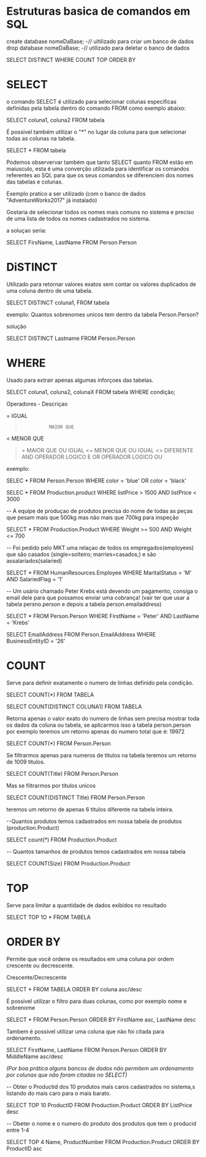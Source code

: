 # Estruturas basica de comandos em SQL

create database nomeDaBase; -// ultilizado para criar um banco de dados <br>
drop database nomeDaBase;   -// utilizado para deletar o banco de dados


SELECT
DISTINCT
WHERE
COUNT
TOP
ORDER BY


# SELECT

o comando SELECT é utilizado para selecionar colunas especificas definidas pela tabela dentro do comando FROM como exemplo abaixo:

SELECT coluna1, coluna2
FROM tabela

É possivel também utilizar o "*" no lugar da coluna para que selecionar todas as colunas na tabela.

SELECT *
FROM tabela

Podemos observervar também  que tanto SELECT quanto FROM estão em maiusculo, esta é uma converção utilizada para identificar os comandos referentes ao SQL para que os seus comandos se diferenciem dos nomes das tabelas e colunas.

Exemplo pratico a ser utilizado (com o banco de dados "AdventureWorks2017" já instalado)

Gostaria de selecionar todos os nomes mais comuns no sistema e preciso de uma lista de todos os nomes cadastrados no sistema.

a soluçao seria:

SELECT FirsName, LastName
FROM Person.Person


# DiSTINCT

Utilizado para retornar valores exatos sem contar os valores duplicados de uma coluna dentro de uma tabela.

SELECT DISTINCT coluna1,
FROM tabela

exemplo: 
    Quantos sobrenomes unicos tem dentro da tabela Person.Person?

solução

SELECT DISTINCT Lastname
FROM Person.Person


# WHERE 

Usado para extrair apenas algumas inforçoes das tabelas.

SELECT coluna1, coluna2, colunaX
FROM tabela
WHERE condição;

>

Operadores   -   Descriçao

=               IGUAL
>               MAIOR QUE
<               MENOR QUE
>=              MAIOR QUE OU IGUAL
<=              MENOR QUE OU IGUAL
<>              DIFERENTE
AND             OPERADOR LOGICO E
OR              OPERADOR LOGICO OU

>


exemplo:

SELEC *
FROM Person.Person
WHERE color = 'blue' OR color = 'black'


SELEC *
FROM Production.product
WHERE listPrice > 1500 AND listPrice < 3000

-- A equipe de produçao de produtos precisa do nome de todas as peças que pesam mais que 500kg mas não mais que 700kg para inspeção

SELECT *
FROM Production.Product
WHERE Weight >= 500 AND Weight <= 700


-- Foi pedido pelo MKT  uma relaçao de todos os empregados(employees) que são casados (single=solteiro; marries=casados;) e são assalariados(salaried)

SELECT *
FROM HumanResources.Employee
WHERE MaritalStatus = 'M' AND SalariedFlag = '1'


-- Um usário chamado Peter Krebs está devendo um pagamento, consiga o email dele para que possamos enviar uma cobrança!
(vair ter que usar a tabela persno.person e depois a tabela person.emailaddress)

SELECT *
FROM Person.Person
WHERE FirstName = 'Peter' AND LastName = 'Krebs'

SELECT EmailAddress
FROM Person.EmailAddress
WHERE BusinessEntityID = '26'


# COUNT

Serve para definir exatamente o numero de linhas definido pela condição.

SELECT COUNT(*)
FROM TABELA

SELECT COUNT(DISTINCT COLUNA1)
FROM TABELA

Retorna apenas o valor exato do numero de linhas sem precisa mostrar toda os dados da coluna ou tabela, se aplicarmos isso a tabela person.person por exemplo teremos um retorno apenas do numero total que é: 19972

SELECT COUNT(*)
FROM Person.Person

Se filtrarmos apenas para numeros de titulos na tabela teremos um retorno de 1009 titulos.

SELECT COUNT(Title)
FROM Person.Person

Mas se filtrarmos por titulos unicos

SELECT COUNT(DISTINCT Title)
FROM Person.Person

teremos um retorno de apenas 6 titulos diferente na tabela inteira.

--Quantos produtos temos cadastrados em nossa tabela de produtos (production.Product)


SELECT count(*)
FROM Production.Product


-- Quantos tamanhos de produtos temos cadastrados em nossa tabela

SELECT COUNT(Size)
FROM Production.Product


# TOP

Serve para limitar a quantidade de dados exibidos no resultado

SELECT TOP 1O *
FROM TABELA


# ORDER BY

Permite que você ordene os resultados em uma coluna por ordem crescente ou decrescente.

Crescente/Decrescente

SELECT *
FROM TABELA
ORDER BY coluna asc/desc

É possivel utilizar o filtro para duas colunas, como por exemplo nome e sobrenome

SELECT *
FROM Person.Person
ORDER BY FirstName asc, LastName desc

Tambem é possivel utilizar uma coluna que não foi citada para ordenamento.

SELECT FirstName, LastName
FROM Person.Person
ORDER BY MiddleName asc/desc

*(Por boa prática alguns bancos de dados não permitem um ordenamento por colunas que não foram citadas no SELECT)*


-- Obter o Productid dos 10 produtos mais caros cadastrados no sistema,s listando do mais caro para o mais barato.

SELECT TOP 10 ProductID
FROM Production.Product
ORDER BY ListPrice desc


-- Obeter o nome e o numero do produto dos produtos que tem o producid entre 1-4

SELECT TOP 4 Name, ProductNumber
FROM Production.Product
ORDER BY ProductID asc
